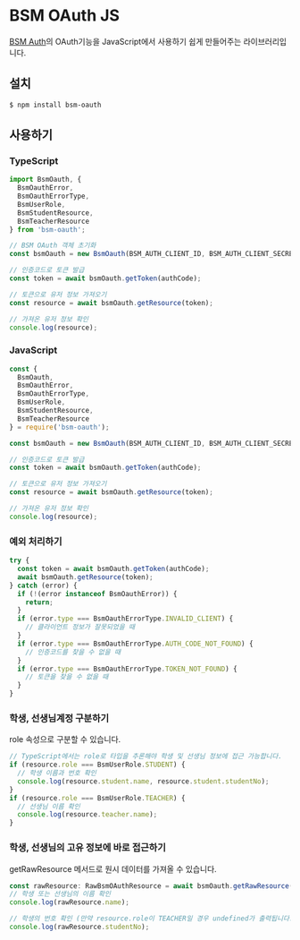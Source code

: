 # BSM OAuth JS

[BSM Auth](https://github.com/BSSM-BSM/BSM-Auth-Backend-V1)의 OAuth기능을 JavaScript에서 사용하기 쉽게 만들어주는 라이브러리입니다.

## 설치

```bash
$ npm install bsm-oauth
```

## 사용하기

### TypeScript

```typescript
import BsmOauth, {
  BsmOauthError,
  BsmOauthErrorType,
  BsmUserRole,
  BsmStudentResource,
  BsmTeacherResource
} from 'bsm-oauth';

// BSM OAuth 객체 초기화
const bsmOauth = new BsmOauth(BSM_AUTH_CLIENT_ID, BSM_AUTH_CLIENT_SECRET);

// 인증코드로 토큰 발급
const token = await bsmOauth.getToken(authCode);

// 토큰으로 유저 정보 가져오기
const resource = await bsmOauth.getResource(token);

// 가져온 유저 정보 확인
console.log(resource);
```

### JavaScript

```typescript
const {
  BsmOauth,
  BsmOauthError,
  BsmOauthErrorType,
  BsmUserRole,
  BsmStudentResource,
  BsmTeacherResource
} = require('bsm-oauth');

const bsmOauth = new BsmOauth(BSM_AUTH_CLIENT_ID, BSM_AUTH_CLIENT_SECRET);

// 인증코드로 토큰 발급
const token = await bsmOauth.getToken(authCode);

// 토큰으로 유저 정보 가져오기
const resource = await bsmOauth.getResource(token);

// 가져온 유저 정보 확인
console.log(resource);
```

### 예외 처리하기
```javascript
try {
  const token = await bsmOauth.getToken(authCode);
  await bsmOauth.getResource(token);
} catch (error) {
  if (!(error instanceof BsmOauthError)) {
    return;
  }
  if (error.type === BsmOauthErrorType.INVALID_CLIENT) {
    // 클라이언트 정보가 잘못되었을 때
  }
  if (error.type === BsmOauthErrorType.AUTH_CODE_NOT_FOUND) {
    // 인증코드를 찾을 수 없을 때
  }
  if (error.type === BsmOauthErrorType.TOKEN_NOT_FOUND) {
    // 토큰을 찾을 수 없을 때
  }
}
```

### 학생, 선생님계정 구분하기

role 속성으로 구분할 수 있습니다.

```javascript
// TypeScript에서는 role로 타입을 추론해야 학생 및 선생님 정보에 접근 가능합니다.
if (resource.role === BsmUserRole.STUDENT) {
  // 학생 이름과 번호 확인
  console.log(resource.student.name, resource.student.studentNo);
}
if (resource.role === BsmUserRole.TEACHER) {
  // 선생님 이름 확인
  console.log(resource.teacher.name);
}
```

### 학생, 선생님의 고유 정보에 바로 접근하기

getRawResource 메서드로 원시 데이터를 가져올 수 있습니다.

```typescript
const rawResource: RawBsmOAuthResource = await bsmOauth.getRawResource(token);
// 학생 또는 선생님의 이름 확인
console.log(rawResource.name);

// 학생의 번호 확인 (만약 resource.role이 TEACHER일 경우 undefined가 출력됩니다.)
console.log(rawResource.studentNo);
```
